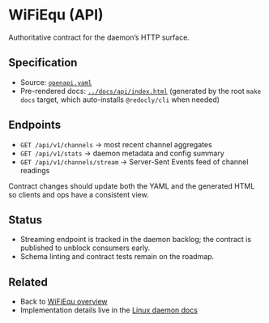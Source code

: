 # WiFiEqu (API)

Authoritative contract for the daemon’s HTTP surface.

## Specification
- Source: [`openapi.yaml`](openapi.yaml)
- Pre-rendered docs: [`../docs/api/index.html`](../docs/api/index.html) (generated by the root `make docs` target, which auto-installs `@redocly/cli` when needed)

## Endpoints
- `GET /api/v1/channels` → most recent channel aggregates
- `GET /api/v1/stats` → daemon metadata and config summary
- `GET /api/v1/channels/stream` → Server-Sent Events feed of channel readings

Contract changes should update both the YAML and the generated HTML so clients and ops have a consistent view.

## Status
- Streaming endpoint is tracked in the daemon backlog; the contract is published to unblock consumers early.
- Schema linting and contract tests remain on the roadmap.

## Related
- Back to [WiFiEqu overview](../README.md)
- Implementation details live in the [Linux daemon docs](../linux/README.md)
